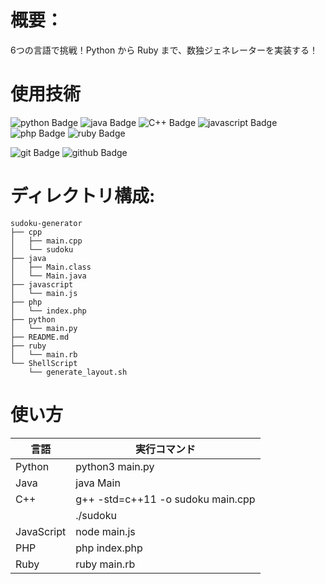 # 概要：
6つの言語で挑戦！Python から Ruby まで、数独ジェネレーターを実装する！

# 使用技術
![python Badge](https://img.shields.io/badge/-Python-%230000.svg?style=flat&logo=python)
![java Badge](https://img.shields.io/badge/-Java-%230000.svg?style=flat&logo=java)
![C++ Badge](https://img.shields.io/badge/-C++-%230000.svg?style=flat&logo=C%2B%2B)
![javascript Badge](https://img.shields.io/badge/-JavaScript-%230000.svg?style=flat&logo=javascript)
![php Badge](https://img.shields.io/badge/-PHP-%230000.svg?style=flat&logo=php)
![ruby Badge](https://img.shields.io/badge/-Ruby-%230000.svg?style=flat&logo=ruby)

![git Badge](https://img.shields.io/badge/-Git-%230000.svg?style=flat&logo=git)
![github Badge](https://img.shields.io/badge/-GitHub-%230000.svg?style=flat&logo=github)

# ディレクトリ構成:
```
sudoku-generator
├── cpp
│   ├── main.cpp
│   └── sudoku
├── java
│   ├── Main.class
│   └── Main.java
├── javascript
│   └── main.js
├── php
│   └── index.php
├── python
│   └── main.py
├── README.md
├── ruby
│   └── main.rb
└── ShellScript
    └── generate_layout.sh           
```

# 使い方
| 言語         | 実行コマンド                            |
|------------|-----------------------------------|
| Python     | python3 main.py                   |
| Java       | java Main                         |
| C++        | g++ -std=c++11 -o sudoku main.cpp |
|            | ./sudoku                          |
| JavaScript | node main.js                      |
| PHP        | php index.php                     |
| Ruby       | ruby main.rb                      |

